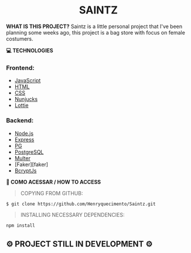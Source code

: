 <h1 align="center">SAINTZ</h1>


**WHAT IS THIS PROJECT?**
Saintz is a little personal project that I've been planning some weeks ago, this project is a bag store with focus on female costumers.

**:computer: TECHNOLOGIES**

### Frontend:

- [JavaScript][javascript]
- [HTML][html]
- [CSS][css]
- [Nunjucks][njk]
- [Lottie][lottie]

### Backend:

- [Node.js][nodejs]
- [Express][express]
- [PG][pg]
- [PostgreSQL][postgresql]
- [Multer][multer]
- [Faker][faker]
- [BcryptJs][bcryptjs]

**:rocket: COMO ACESSAR / HOW TO ACCESS**

> COPYING FROM GITHUB:

```bash
$ git clone https://github.com/Henryquecimento/Saintz.git
```

> INSTALLING NECESSARY DEPENDENCIES:

```bash
npm install
```

## :gear: PROJECT STILL IN DEVELOPMENT :gear:

[javascript]: https://developer.mozilla.org/pt-BR/docs/Web/JavaScript
[html]: https://developer.mozilla.org/pt-BR/docs/Web/HTML
[css]: https://developer.mozilla.org/pt-BR/docs/Web/CSS
[njk]: https://mozilla.github.io/nunjucks/
[lottie]: https://github.com/airbnb/lottie-web
[nodejs]: https://nodejs.org/en/
[express]: https://expressjs.com/pt-br/
[pg]: https://github.com/brianc/node-postgres/tree/master/packages/pg
[postgresql]: https://www.enterprisedb.com/downloads/postgres-postgresql-downloads
[multer]: https://github.com/expressjs/multer
[nodemailer]: https://nodemailer.com/about/
[bcryptjs]: https://www.npmjs.com/package/bcrypt